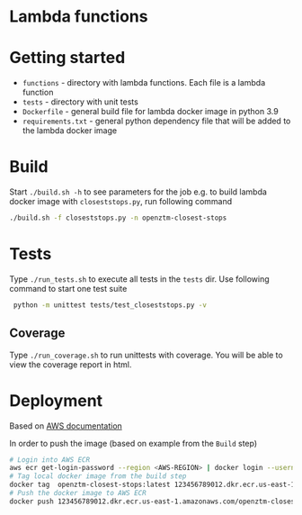# Lambda functions

# Getting started
* `functions` - directory with lambda functions. Each file is a lambda function
* `tests` - directory with unit tests
* `Dockerfile` - general build file for lambda docker image in python 3.9
* `requirements.txt` - general python dependency file that will be added to the lambda docker image

# Build
Start `./build.sh -h` to see parameters for the job
e.g. to build lambda docker image with `closeststops.py`, run following command
```bash
./build.sh -f closeststops.py -n openztm-closest-stops
```

# Tests
Type `./run_tests.sh` to execute all tests in the `tests` dir. Use following command to start one test suite
```bash
 python -m unittest tests/test_closeststops.py -v
```

## Coverage
Type `./run_coverage.sh` to run unittests with coverage. You will be able to view the coverage report in html.


# Deployment
Based on [AWS documentation](https://docs.aws.amazon.com/lambda/latest/dg/images-create.html)

In order to push the image (based on example from the `Build` step)
```bash
# Login into AWS ECR
aws ecr get-login-password --region <AWS-REGION> | docker login --username AWS --password-stdin 123456789012.dkr.ecr.us-east-1.amazonaws.com
# Tag local docker image from the build step
docker tag  openztm-closest-stops:latest 123456789012.dkr.ecr.us-east-1.amazonaws.com/openztm-closest-stops:latest
# Push the docker image to AWS ECR
docker push 123456789012.dkr.ecr.us-east-1.amazonaws.com/openztm-closest-stops:latest        
```
